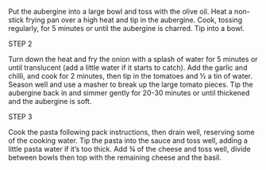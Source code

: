 Put the aubergine into a large bowl and toss with the olive oil. Heat a non-stick frying pan over a high heat and tip in the aubergine. Cook, tossing regularly, for 5 minutes or until the aubergine is charred. Tip into a bowl.

STEP 2

Turn down the heat and fry the onion with a splash of water for 5 minutes or until translucent (add a little water if it starts to catch). Add the garlic and chilli, and cook for 2 minutes, then tip in the tomatoes and ½ a tin of water. Season well and use a masher to break up the large tomato pieces. Tip the aubergine back in and simmer gently for 20-30 minutes or until thickened and the aubergine is soft.

STEP 3

Cook the pasta following pack instructions, then drain well, reserving some of the cooking water. Tip the pasta into the sauce and toss well, adding a little pasta water if it’s too thick. Add ¾ of the cheese and toss well, divide between bowls then top with the remaining cheese and the basil.
